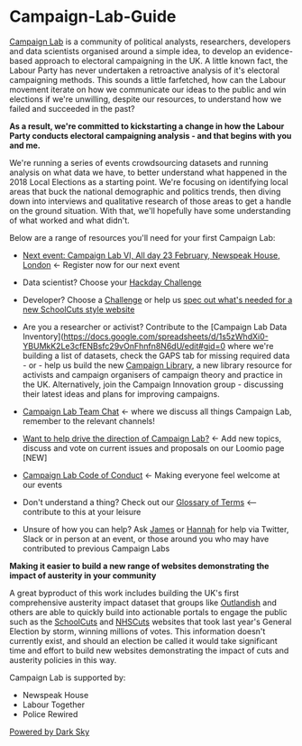 # Campaign-Lab-Guide

[Campaign Lab](https://www.campaignlab.london/) is a community of political analysts, researchers, developers and data scientists organised around a simple idea, to develop an evidence-based approach to electoral campaigning in the UK. A little known fact, the Labour Party has never undertaken a retroactive analysis of it's electoral campaigning methods. This sounds a little farfetched, how can the Labour movement iterate on how we communicate our ideas to the public and win elections if we're unwilling, despite our resources, to understand how we failed and succeeded in the past?

**As a result, we're committed to kickstarting a change in how the Labour Party conducts electoral campaigning analysis - and that begins with you and me.**

We're running a series of events crowdsourcing datasets and running analysis on what data we have, to better understand what happened in the 2018 Local Elections as a starting point. We're focusing on identifying local areas that buck the national demographic and politics trends, then diving down into interviews and qualitative research of those areas to get a handle on the ground situation. With that, we'll hopefully have some understanding of what worked and what didn't.

Below are a range of resources you'll need for your first Campaign Lab:

* [Next event: Campaign Lab VI, All day 23 February, Newspeak House, London](https://www.eventbrite.co.uk/e/campaign-lab-vi-hackday-tickets-54929215763) <- Register now for our next event

* Data scientist? Choose your [Hackday Challenge](https://github.com/CampaignLab/data-pipeline/issues)

* Developer? Choose a [Challenge](https://github.com/CampaignLab/data-pipeline/issues) or help us [spec out what's needed for a new SchoolCuts style website](https://github.com/CampaignLab/data-pipeline/issues/24)

* Are you a researcher or activist? Contribute to the [Campaign Lab Data Inventory](https://docs.google.com/spreadsheets/d/1s5zWhdXi0-YBUMkK2Le3cfENBsfc29vOnFhnfn8N6dU/edit#gid=0 where we're building a list of datasets, check the GAPS tab for missing required data - or - help us build the new [Campaign Library](https://docs.google.com/spreadsheets/d/14GW_B2RYSpKPeS3zDQ_zJWQ-XL1bxGPd9SvpDb-E0Cw/edit?usp=sharing), a new library resource for activists and campaign organisers of campaign theory and practice in the UK. Alternatively, join the Campaign Innovation group - discussing their latest ideas and plans for improving campaigns.

* [Campaign Lab Team Chat](https://campaignlabhq.slack.com/) <- where we discuss all things Campaign Lab, remember to the relevant channels!

* [Want to help drive the direction of Campaign Lab?](https://www.loomio.org/join/group/63hVRLxngXfC8vvqFFGFuHod/) <- Add new topics, discuss and vote on current issues and proposals on our Loomio page [NEW]

* [Campaign Lab Code of Conduct](https://github.com/CampaignLab/Campaign-Lab-Guide/blob/master/CL%20Code%20of%20Conduct.md) <- Making everyone feel welcome at our events

* Don't understand a thing? Check out our [Glossary of Terms](https://docs.google.com/document/d/1_7S-3v-HHpjbyR0sG-MXrWfXcQdrXaU0bSHhnpYACAU/edit?usp=sharing) <-- contribute to this at your leisure

* Unsure of how you can help? Ask [James](twitter.com/jamesforthemany) or [Hannah](twitter.com/hannah_o_rourke) for help via Twitter, Slack or in person at an event, or those around you who may have contributed to previous Campaign Labs


**Making it easier to build a new range of websites demonstrating the impact of austerity in your community**

A great byproduct of this work includes building the UK's first comprehensive austerity impact dataset that groups like [Outlandish](https://outlandish.com/) and others are able to quickly build into actionable portals to engage the public such as the [SchoolCuts](https://schoolcuts.org.uk/#!/) and [NHSCuts](http://nhscuts.org.uk/) websites that took last year's General Election by storm, winning millions of votes. This information doesn't currently exist, and should an election be called it would take significant time and effort to build new websites demonstrating the impact of cuts and austerity policies in this way.

Campaign Lab is supported by:

* Newspeak House 
* Labour Together
* Police Rewired

[Powered by Dark Sky](https://darksky.net/forecast/40.7127,-74.0059/us12/en)
